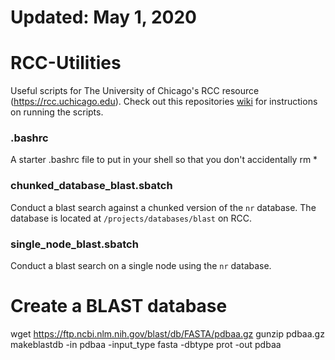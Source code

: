 # Updated: May 1, 2020

# RCC-Utilities
Useful scripts for The University of Chicago's RCC resource (https://rcc.uchicago.edu).  Check out this repositories [wiki](https://github.com/uchicago-bio/RCC-Utilities/wiki) for instructions on running the scripts.


### .bashrc
A starter .bashrc file to put in your shell so that you don't accidentally rm *

### chunked_database_blast.sbatch
Conduct a blast search against a chunked version of the `nr` database.  The database is located at `/projects/databases/blast` on RCC.

### single_node_blast.sbatch
Conduct a blast search on a single node using the `nr` database.





# Create a BLAST database
wget https://ftp.ncbi.nlm.nih.gov/blast/db/FASTA/pdbaa.gz
gunzip pdbaa.gz
makeblastdb -in pdbaa -input_type fasta -dbtype prot -out pdbaa
